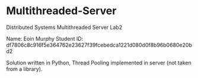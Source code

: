 # Multithreaded-Server
Distributed Systems Multithreaded Server
Lab2

Name: Eoin Murphy
Student ID: df7806c8c916f5e364762e23627f39fcebedca1221d080d0f8b96b0680e20bd2

Solution written in Python, Thread Pooling implemented in server (not taken from a library).
